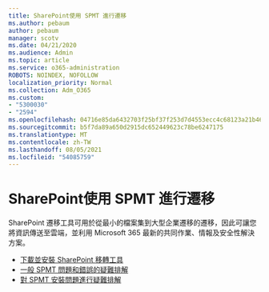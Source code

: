 ```yaml
---
title: SharePoint使用 SPMT 進行遷移
ms.author: pebaum
author: pebaum
manager: scotv
ms.date: 04/21/2020
ms.audience: Admin
ms.topic: article
ms.service: o365-administration
ROBOTS: NOINDEX, NOFOLLOW
localization_priority: Normal
ms.collection: Adm_O365
ms.custom:
- "5300030"
- "2594"
ms.openlocfilehash: 04716e85da6432703f25bf37f253d7d4553ecc4c68123a21b46fbb4501bccf2d
ms.sourcegitcommit: b5f7da89a650d2915dc652449623c78be6247175
ms.translationtype: MT
ms.contentlocale: zh-TW
ms.lasthandoff: 08/05/2021
ms.locfileid: "54085759"
---
```

# <a name="sharepoint-migration-with-spmt"></a>SharePoint使用 SPMT 進行遷移

SharePoint 遷移工具可用於從最小的檔案集到大型企業遷移的遷移，因此可讓您將資訊傳送至雲端，並利用 Microsoft 365 最新的共同作業、情報及安全性解決方案。

- [下載並安裝 SharePoint 移轉工具](https://docs.microsoft.com/sharepointmigration/introducing-the-sharepoint-migration-tool)
- [一般 SPMT 問題和錯誤的疑難排解](https://docs.microsoft.com/sharepointmigration/troubleshooting-common-spmt-issues)
- [對 SPMT 安裝問題進行疑難排解](https://docs.microsoft.com/sharepointmigration/spmt-install-issues#troubleshooting-spmt-installation-issues)
